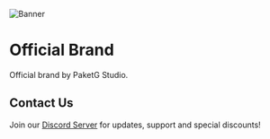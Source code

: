 ![Banner](https://i.imgur.com/13XuQhT.png)

# Official Brand

Official brand by PaketG Studio.

## Contact Us

Join our [Discord Server](https://discord.paketg.com) for updates, support and special discounts!

